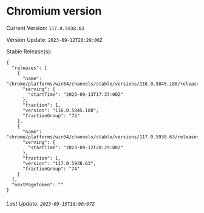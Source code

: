 # Chromium version

Current Version: `117.0.5938.63`

Version Update: `2023-09-12T20:29:00Z`

Stable Release(s):
```
{
  "releases": [
    {
      "name": "chrome/platforms/win64/channels/stable/versions/116.0.5845.188/releases/1694626620",
      "serving": {
        "startTime": "2023-09-13T17:37:00Z"
      },
      "fraction": 1,
      "version": "116.0.5845.188",
      "fractionGroup": "75"
    },
    {
      "name": "chrome/platforms/win64/channels/stable/versions/117.0.5938.63/releases/1694550540",
      "serving": {
        "startTime": "2023-09-12T20:29:00Z"
      },
      "fraction": 1,
      "version": "117.0.5938.63",
      "fractionGroup": "74"
    }
  ],
  "nextPageToken": ""
}
```

###### Last Update: `2023-09-15T18:00:07Z`
        